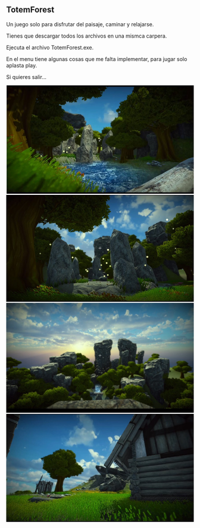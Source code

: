 ## TotemForest
Un juego solo para disfrutar del paisaje, caminar y relajarse.

Tienes que descargar todos los archivos en una mismca carpera.

Ejecuta el archivo TotemForest.exe.

En el menu tiene algunas cosas que me falta implementar, para jugar solo aplasta play.

Si quieres salir...

![](a.jpg)
![](b.jpg)
![](c.jpg)
![](d.jpg)

